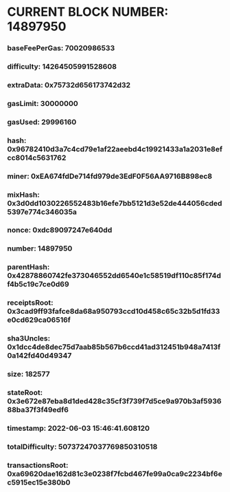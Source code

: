 # CURRENT BLOCK NUMBER: 14897950

### baseFeePerGas: 70020986533
### difficulty: 14264505991528608
### extraData: 0x75732d656173742d32
### gasLimit: 30000000
### gasUsed: 29996160
### hash: 0x96782410d3a7c4cd79e1af22aeebd4c19921433a1a2031e8efcc8014c5631762
### miner: 0xEA674fdDe714fd979de3EdF0F56AA9716B898ec8
### mixHash: 0x3d0dd1030226552483b16efe7bb5121d3e52de444056cded5397e774c346035a
### nonce: 0xdc89097247e640dd
### number: 14897950
### parentHash: 0x42878860742fe373046552dd6540e1c58519df110c85f174df4b5c19c7ce0d69
### receiptsRoot: 0x3cad9ff93fafce8da68a950793ccd10d458c65c32b5d1fd33e0cd629ca06516f
### sha3Uncles: 0x1dcc4de8dec75d7aab85b567b6ccd41ad312451b948a7413f0a142fd40d49347
### size: 182577
### stateRoot: 0x3e672e87eba8d1ded428c35cf3f739f7d5ce9a970b3af593688ba37f3f49edf6
### timestamp: 2022-06-03 15:46:41.608120
### totalDifficulty: 50737247037769850310518
### transactionsRoot: 0xa69620dae162d81c3e0238f7fcbd467fe99a0ca9c2234bf6ec5915ec15e380b0
